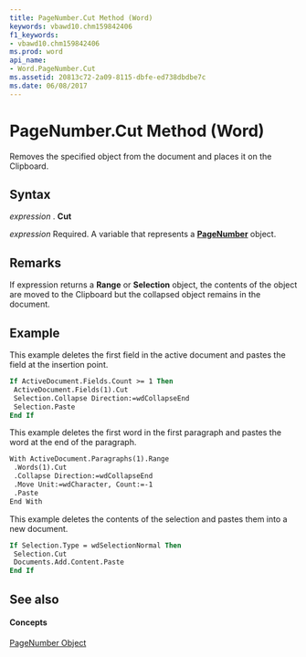 ```yaml
---
title: PageNumber.Cut Method (Word)
keywords: vbawd10.chm159842406
f1_keywords:
- vbawd10.chm159842406
ms.prod: word
api_name:
- Word.PageNumber.Cut
ms.assetid: 20813c72-2a09-8115-dbfe-ed738dbdbe7c
ms.date: 06/08/2017
---
```



# PageNumber.Cut Method (Word)

Removes the specified object from the document and places it on the Clipboard.


## Syntax

 _expression_ . **Cut**

 _expression_ Required. A variable that represents a **[PageNumber](pagenumber-object-word.md)** object.


## Remarks

If expression returns a **Range** or **Selection** object, the contents of the object are moved to the Clipboard but the collapsed object remains in the document.


## Example

This example deletes the first field in the active document and pastes the field at the insertion point.


```vb
If ActiveDocument.Fields.Count >= 1 Then 
 ActiveDocument.Fields(1).Cut 
 Selection.Collapse Direction:=wdCollapseEnd 
 Selection.Paste 
End If
```

This example deletes the first word in the first paragraph and pastes the word at the end of the paragraph.




```vb
With ActiveDocument.Paragraphs(1).Range 
 .Words(1).Cut 
 .Collapse Direction:=wdCollapseEnd 
 .Move Unit:=wdCharacter, Count:=-1 
 .Paste 
End With
```

This example deletes the contents of the selection and pastes them into a new document.




```vb
If Selection.Type = wdSelectionNormal Then 
 Selection.Cut 
 Documents.Add.Content.Paste 
End If
```


## See also


#### Concepts


[PageNumber Object](pagenumber-object-word.md)

